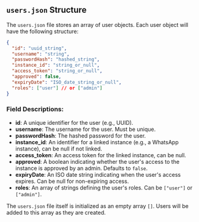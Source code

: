 ## `users.json` Structure

The `users.json` file stores an array of user objects. Each user object will have the following structure:

```json
{
  "id": "uuid_string",
  "username": "string",
  "passwordHash": "hashed_string",
  "instance_id": "string_or_null",
  "access_token": "string_or_null",
  "approved": false,
  "expiryDate": "ISO_date_string_or_null",
  "roles": ["user"] // or ["admin"]
}
```

### Field Descriptions:

*   **id**: A unique identifier for the user (e.g., UUID).
*   **username**: The username for the user. Must be unique.
*   **passwordHash**: The hashed password for the user.
*   **instance_id**: An identifier for a linked instance (e.g., a WhatsApp instance), can be null if not linked.
*   **access_token**: An access token for the linked instance, can be null.
*   **approved**: A boolean indicating whether the user's access to the instance is approved by an admin. Defaults to `false`.
*   **expiryDate**: An ISO date string indicating when the user's access expires. Can be null for non-expiring access.
*   **roles**: An array of strings defining the user's roles. Can be `["user"]` or `["admin"]`.

The `users.json` file itself is initialized as an empty array `[]`. Users will be added to this array as they are created.
